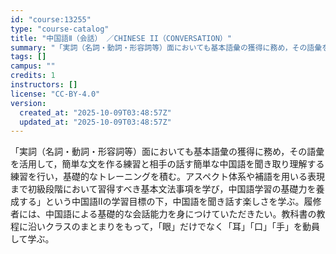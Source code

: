 ```yaml
---
id: "course:13255"
type: "course-catalog"
title: "中国語Ⅱ（会話） ／CHINESE II（CONVERSATION）"
summary: "「実詞（名詞・動詞・形容詞等）面においても基本語彙の獲得に務め，その語彙を活用して，簡単な文を作る練習と相手の話す簡単な中国語を聞き取り理解する練習を行い，基礎的なトレーニングを積む。アスペクト体系や補語を用いる表現まで初級段階において習得…"
tags: []
campus: ""
credits: 1
instructors: []
license: "CC-BY-4.0"
version:
  created_at: "2025-10-09T03:48:57Z"
  updated_at: "2025-10-09T03:48:57Z"
---
```

「実詞（名詞・動詞・形容詞等）面においても基本語彙の獲得に務め，その語彙を活用して，簡単な文を作る練習と相手の話す簡単な中国語を聞き取り理解する練習を行い，基礎的なトレーニングを積む。アスペクト体系や補語を用いる表現まで初級段階において習得すべき基本文法事項を学び，中国語学習の基礎力を養成する」という中国語Ⅱの学習目標の下，中国語を聞き話す楽しさを学ぶ。履修者には、中国語による基礎的な会話能力を身につけていただきたい。教科書の教程に沿いクラスのまとまりをもって，「眼」だけでなく「耳」「口」「手」を動員して学ぶ。
